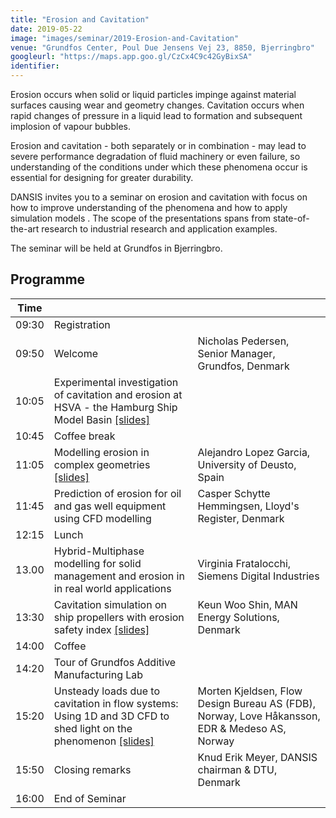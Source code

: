 ```yaml
---
title: "Erosion and Cavitation"
date: 2019-05-22
image: "images/seminar/2019-Erosion-and-Cavitation"
venue: "Grundfos Center, Poul Due Jensens Vej 23, 8850, Bjerringbro"
googleurl: "https://maps.app.goo.gl/CzCx4C9c42GyBixSA"
identifier:
---
```


Erosion occurs when solid or liquid particles impinge against material surfaces causing wear and geometry changes. Cavitation occurs when rapid changes of pressure in a liquid lead to formation and subsequent implosion of vapour bubbles.

Erosion and cavitation - both separately or in combination - may lead to severe performance degradation of fluid machinery or even failure, so understanding of the conditions under which these phenomena occur is essential for designing for greater durability.

DANSIS invites you to a seminar on erosion and cavitation with focus on how to improve understanding of the phenomena and how to apply simulation models . The scope of the presentations spans from state-of-the-art research to industrial research and application examples.

The seminar will be held at Grundfos in Bjerringbro.

## Programme

| Time  |             |             |
| ----- | ----------- | ----------- |
| 09:30 | Registration|             |
|09:50 | Welcome     | Nicholas Pedersen, Senior Manager, Grundfos, Denmark|
|10:05 | Experimental investigation of cavitation and erosion at HSVA - the Hamburg Ship Model Basin <a href="https://foreninglet-cms-files.s3-eu-west-1.amazonaws.com/2282/6f2cCRbbsXRf.pdf">[slides]</a>|  |
| 10:45 | Coffee break | |
| 11:05 | Modelling erosion in complex geometries <a href="https://foreninglet-cms-files.s3-eu-west-1.amazonaws.com/2282/Dz5x3bbpNk2k.pdf">[slides]</a>  | Alejandro Lopez Garcia, University of Deusto, Spain |
| 11:45| Prediction of erosion for oil and gas well equipment using CFD modelling |Casper Schytte Hemmingsen, Lloyd's Register, Denmark |
| 12:15|Lunch | |
| 13.00 |Hybrid-Multiphase modelling for solid management and erosion in in real world applications |Virginia Fratalocchi, Siemens Digital Industries |
| 13:30|Cavitation simulation on ship propellers with erosion safety index <a href="https://foreninglet-cms-files.s3-eu-west-1.amazonaws.com/2282/czk8TzntHpqw.pdf">[slides]</a> |Keun Woo Shin, MAN Energy Solutions, Denmark |
| 14:00|Coffee | |
| 14:20|Tour of Grundfos Additive Manufacturing Lab | |
| 15:20|Unsteady loads due to cavitation in flow systems: Using 1D and 3D CFD to shed light on the phenomenon <a href="https://foreninglet-cms-files.s3-eu-west-1.amazonaws.com/2282/S9z5yTPX5AyE.pdf">[slides]</a> | Morten Kjeldsen, Flow Design Bureau AS (FDB), Norway, Love Håkansson, EDR & Medeso AS, Norway |
| 15:50|Closing remarks|Knud Erik Meyer, DANSIS chairman & DTU, Denmark |
| 16:00|End of Seminar | | 